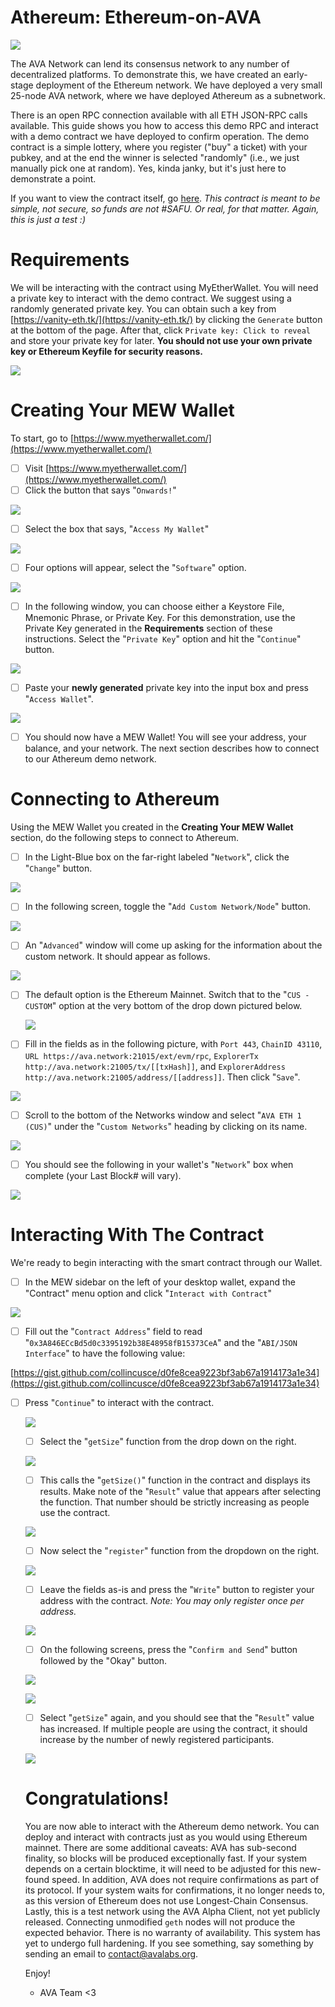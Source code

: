 # Athereum: Ethereum-on-AVA

![](Untitled-277509de-7383-4113-a34e-768feee3b381.png)

The AVA Network can lend its consensus network to any number of decentralized platforms. To demonstrate this, we have created an early-stage deployment of the Ethereum network. We have deployed a very small 25-node AVA network, where we have deployed Athereum as a subnetwork. 

There is an open RPC connection available with all ETH JSON-RPC calls available. This guide shows you how to access this demo RPC and interact with a demo contract we have deployed to confirm operation. The demo contract is a simple lottery, where you register ("buy" a ticket) with your pubkey, and at the end the winner is selected "randomly" (i.e., we just manually pick one at random). Yes, kinda janky, but it's just here to demonstrate a point. 

If you want to view the contract itself, go [here](https://gist.github.com/StephenButtolph/732f30185fd97b026b53837c8f8042b1#file-registry-sol). *This contract is meant to be simple, not secure, so funds are not #SAFU. Or real, for that matter. Again, this is just a test :)* 

# Requirements

We will be interacting with the contract using MyEtherWallet. You will need a private key to interact with the demo contract. We suggest using a randomly generated private key. You can obtain such a key from [https://vanity-eth.tk/](https://vanity-eth.tk/) by clicking the `Generate` button at the bottom of the page. After that, click `Private key: Click to reveal` and store your private key for later. **You should not use your own private key or Ethereum Keyfile for security reasons.**

![](MEW8-17769535-809d-4af2-8881-f70c36cf2e47.png)

# Creating Your MEW Wallet

To start, go to [https://www.myetherwallet.com/](https://www.myetherwallet.com/)

- [ ]  Visit [https://www.myetherwallet.com/](https://www.myetherwallet.com/)
- [ ]  Click the button that says "`Onwards!`"

![](MEW1-73f1c653-6a38-4858-abd0-5db9fd82a9ab.png)

- [ ]  Select the box that says, "`Access My Wallet`"

![](MEW4-5547c34d-0abf-41a4-bbf5-7c7d9c927c2e.png)

- [ ]  Four options will appear, select the "`Software`" option.

![](MEW5-5a91fa93-0fe4-4257-b6a4-9bb2740b3c28.png)

- [ ]  In the following window, you can choose either a Keystore File, Mnemonic Phrase, or Private Key. For this demonstration, use the Private Key generated in the **Requirements** section of these instructions. Select the "`Private Key`" option and hit the "`Continue`" button.

![](MEW6-1490a817-3f84-4218-8eb2-3c71dc9c18eb.png)

- [ ]  Paste your **newly generated** private key into the input box and press "`Access Wallet`".

![](MEW7-b1f5d26c-9289-4e7f-8c59-f610b46cb8f7.png)

- [ ]  You should now have a MEW Wallet! You will see your address, your balance, and your network. The next section describes how to connect to our Athereum demo network.

# Connecting to Athereum

Using the MEW Wallet you created in the **Creating Your MEW Wallet** section, do the following steps to connect to Athereum.

- [ ]  In the Light-Blue box on the far-right labeled "`Network`", click the "`Change`" button.

![](MEW9-ca51e026-12e0-4fcd-be2f-c905608e6897.png)

- [ ]  In the following screen, toggle the "`Add Custom Network/Node`" button.

![](MEW10-9b0206c0-fe90-400e-8d9b-224867079768.png)

- [ ]  An "`Advanced`" window will come up asking for the information about the custom network.  It should appear as follows.

![](MEW11-07c81eb2-dc10-429d-ab60-071cc737f797.png)

- [ ]  The default option is the Ethereum Mainnet. Switch that to the "`CUS - CUSTOM`" option at the very bottom of the drop down pictured below.

    ![](MEW13-75a2752f-b08a-4d70-bbfe-610399fabe28.png)

- [ ]  Fill in the fields as in the following picture, with `Port 443`, `ChainID 43110`, `URL https://ava.network:21015/ext/evm/rpc`, `ExplorerTx http://ava.network:21005/tx/[[txHash]]`, and `ExplorerAddress http://ava.network:21005/address/[[address]]`. Then click "`Save`".

![](MEW13-2-1d3ece70-6d44-4c89-80b6-1214ae9402c7.png)

- [ ]  Scroll to the bottom of the Networks window and select "`AVA ETH 1 (CUS)`" under the "`Custom Networks`" heading by clicking on its name.

![](MEW14-1277dbf0-85f3-4630-a2f6-1d83d784d319.png)

- [ ]  You should see the following in your wallet's "`Network`" box when complete (your Last Block# will vary).

![](MEW15-5d34a9c1-77eb-4568-93c6-37f175ffa3bc.png)

# Interacting With The Contract

We're ready to begin interacting with the smart contract through our Wallet.

- [ ]  In the MEW sidebar on the left of your desktop wallet, expand the "Contract" menu option and click "`Interact with Contract`"

![](MEW16-5b4af96e-aad2-4224-ad77-3bca634a1561.png)

- [ ]  Fill out the "`Contract Address`" field to read "`0x3A846ECcBd5d0c3395192b38E48958fB15373CeA`" and the "`ABI/JSON Interface`" to have the following value:

[https://gist.github.com/collincusce/d0fe8cea9223bf3ab67a1914173a1e34](https://gist.github.com/collincusce/d0fe8cea9223bf3ab67a1914173a1e34)

- [ ]  Press "`Continue`" to interact with the contract.

    ![](MEW17-11bb18f1-f8bb-44cd-b380-c4f0e977c404.png)

    - [ ]  Select the "`getSize`" function from the drop down on the right.

    ![](MEW20-37592c14-9b2b-430e-9951-75582c9941c5.png)

    - [ ]  This calls the "`getSize()`" function in the contract and displays its results. Make note of the "`Result`" value that appears after selecting the function. That number should be strictly increasing as people use the contract.

    ![](MEW21-6b8c7954-672b-4aa1-89f0-c6536afde9e2.png)

    - [ ]  Now select the "`register`" function from the dropdown on the right.

    ![](MEW18-69851366-a3ae-47ca-9310-66378b8fa1e7.png)

    - [ ]  Leave the fields as-is and press the "`Write`" button to register your address with the contract. *Note: You may only register once per address.*

    ![](MEW19-6c35b1a1-05a6-4b6f-8bc7-3c05047fb7fb.png)

    - [ ]  On the following screens, press the "`Confirm and Send`" button followed by the "Okay" button.

    ![](MEW22-8569debd-5fda-45a0-ab0c-9d0cfb17c859.png)

    ![](MEW23-3555fc2d-0224-4abd-9d4e-2dbccd15f2d2.png)

    - [ ]  Select "`getSize`" again, and you should see that the "`Result`" value has increased. If multiple people are using the contract, it should increase by the number of newly registered participants.

    ![](MEW24-a41f1e27-607d-4bc2-9cf0-576dda219047.png)

    # Congratulations!

    You are now able to interact with the Athereum demo network. You can deploy and interact with contracts just as you would using Ethereum mainnet. There are some additional caveats: AVA has sub-second finality, so blocks will be produced exceptionally fast. If your system depends on a certain blocktime, it will need to be adjusted for this new-found speed. In addition, AVA does not require confirmations as part of its protocol. If your system waits for confirmations, it no longer needs to, as this version of Ethereum does not use Longest-Chain Consensus. Lastly, this is a test network using the AVA Alpha Client, not yet publicly released. Connecting unmodified `geth` nodes will not produce the expected behavior. There is no warranty of availability. This system has yet to undergo full hardening. If you see something, say something by sending an email to contact@avalabs.org.

    Enjoy! 

    - AVA Team <3
